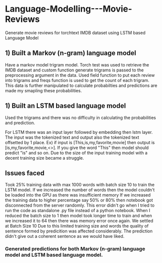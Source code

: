 # Language-Modelling---Movie-Reviews
Generate movie reviews for torchtext IMDB dataset using LSTM based Language Model

## 1) Built a Markov (n-gram) language model

Have a markov model trigram model. Torch test was used to retrieve the IMDB dataset and custom function generate trigrams is passed to the preprocessing argument in the data.
Used field function to put each review into trigrams and freqs function is used to get the count of each trigram.
This data is further manipulated to calculate probabilties and predictions are made my smapling these probabilities.

## 1) Built an LSTM based language model

Used the trigrams and there was no difficulty in calculating the probabilities and prediction.

For LSTM there was an input layer followed by embedding then lstm layer. 
The input was the tokenized text and output also the tokenized text offsetted by 1 place. 
Ex) if input is [This,is,my,favorite,movie] then output is [is,my,favorite,movie,<>]. If you give the word "This" then model should predict "is" and so on. Due to the size of the input training model with a decent training size became a struggle.

## Issues faced

Took 25% training data with max 1000 words with batch size 10 to train the LSTM model.
If we increased the number of words then the model couldn't be loaded into the GPU as there was insufficient memory
If we increased the training data to higher percentage say 50% or 80% then notebook got disconnected from the server randomly. 
This error didn't go when I tried to run the code as standalone .py file instead of a python notebook.
When I reduced the batch size to 1 then model took longer time to train and when we increased it to 64 then there was memory error once again. We settled at Batch Size 10
Due to this limited training size and words the quality of sentence formed by predicition was affected considerably.
The prediction didn't give out a coherent sentence as we would have liked.

### Generated predictions for both Markov (n-gram) language model and LSTM based language model.
